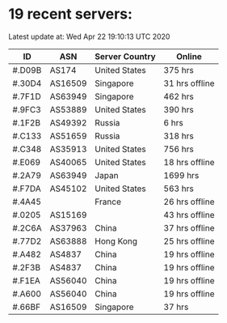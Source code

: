 # 19 recent servers:

Latest update at: Wed Apr 22 19:10:13 UTC 2020

| ID | ASN | Server Country | Online |
| -- | --- | -------------- | ------ |
| #.D09B | AS174 | United States | 375 hrs |
| #.30D4 | AS16509 | Singapore | 31 hrs offline |
| #.7F1D | AS63949 | Singapore | 462 hrs |
| #.9FC3 | AS53889 | United States | 390 hrs |
| #.1F2B | AS49392 | Russia | 6 hrs |
| #.C133 | AS51659 | Russia | 318 hrs |
| #.C348 | AS35913 | United States | 756 hrs |
| #.E069 | AS40065 | United States | 18 hrs offline |
| #.2A79 | AS63949 | Japan | 1699 hrs |
| #.F7DA | AS45102 | United States | 563 hrs |
| #.4A45 |  | France | 26 hrs offline |
| #.0205 | AS15169 |  | 43 hrs offline |
| #.2C6A | AS37963 | China | 37 hrs offline |
| #.77D2 | AS63888 | Hong Kong | 25 hrs offline |
| #.A482 | AS4837 | China | 19 hrs offline |
| #.2F3B | AS4837 | China | 19 hrs offline |
| #.F1EA | AS56040 | China | 19 hrs offline |
| #.A600 | AS56040 | China | 19 hrs offline |
| #.66BF | AS16509 | Singapore | 37 hrs |

